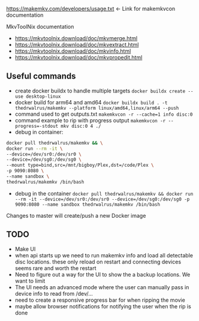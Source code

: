 https://makemkv.com/developers/usage.txt <- Link for makemkvcon documentation

MkvToolNix documentation
* https://mkvtoolnix.download/doc/mkvmerge.html
* https://mkvtoolnix.download/doc/mkvextract.html
* https://mkvtoolnix.download/doc/mkvinfo.html
* https://mkvtoolnix.download/doc/mkvpropedit.html

## Useful commands

* create docker buildx to handle multiple targets `docker buildx create --use desktop-linux`
* docker build for arm64 and amd64 `docker buildx build . -t thedrwalrus/makemkv --platform linux/amd64,linux/arm64 --push`
* command used to get outputs.txt `makemkvcon -r --cache=1 info disc:0`
* command example to rip with progress output `makemkvcon -r --progress=-stdout mkv disc:0 4 ./`
* debug in container:
```bash
docker pull thedrwalrus/makemkv && \
docker run --rm -it \
--device=/dev/sr0:/dev/sr0 \
--device=/dev/sg0:/dev/sg0 \
--mount type=bind,src=/mnt/bigboy/Plex,dst=/code/Plex \
-p 9090:8080 \
--name sandbox \
thedrwalrus/makemkv /bin/bash
```
* debug in the container `docker pull thedrwalrus/makemkv && docker run --rm -it --device=/dev/sr0:/dev/sr0 --device=/dev/sg0:/dev/sg0 -p 9090:8080 --name sandbox thedrwalrus/makemkv /bin/bash`

Changes to master will create/push a new Docker image 

## TODO
* Make UI
* when api starts up we need to run makemkv info and load all detectable disc locations. these only reload on restart and connecting devices seems rare and worth the restart
* Need to figure out a way for the UI to show the a backup locations. We want to limit 
* The UI needs an advanced mode where the user can manually pass in device info to read from /dev/...
* need to create a responsive progress bar for when ripping the movie
* maybe allow browser notifications for notifying the user when the rip is done
